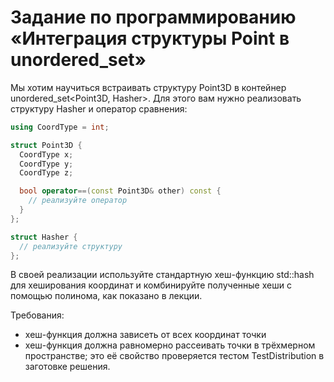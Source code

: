 # Задание по программированию «Интеграция структуры Point в unordered_set»

Мы хотим научиться встраивать структуру Point3D в контейнер unordered_set<Point3D, Hasher>. Для этого вам нужно реализовать структуру Hasher и оператор сравнения:

```cpp
using CoordType = int;

struct Point3D {
  CoordType x;
  CoordType y;
  CoordType z;

  bool operator==(const Point3D& other) const {
    // реализуйте оператор
  }
};

struct Hasher {
  // реализуйте структуру
};
```

В своей реализации используйте стандартную хеш-функцию std::hash<CoordType> для хеширования координат и комбинируйте полученные хеши с помощью полинома, как показано в лекции.

Требования:
- хеш-функция должна зависеть от всех координат точки
- хеш-функция должна равномерно рассеивать точки в трёхмерном пространстве; это её свойство проверяется тестом TestDistribution в заготовке решения.
